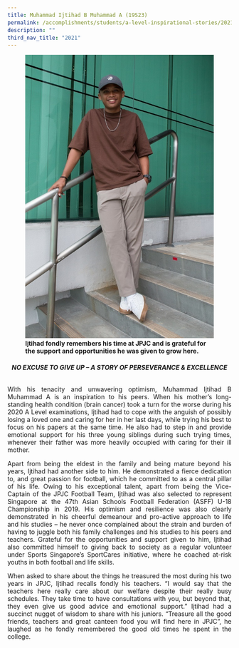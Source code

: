```yaml
---
title: Muhammad Ijtihad B Muhammad A (19S23)
permalink: /accomplishments/students/a-level-inspirational-stories/2021/ijtihad/
description: ""
third_nav_title: "2021"
---
```

<figure>
<img src="/images/Ijtihad.jpg">
<figcaption><strong>Ijtihad fondly remembers his time at JPJC and is grateful for the support and opportunities he was given to grow here.</strong></figcaption>
</figure>

<div align=justify>
<center><h6><strong>NO EXCUSE TO GIVE UP – A STORY OF PERSEVERANCE & EXCELLENCE</strong></h6></center>

<p>
With his tenacity and unwavering optimism, Muhammad Ijtihad B Muhammad A is an inspiration to his peers. When his mother’s long-standing health condition (brain cancer) took a turn for the worse during his 2020 A Level examinations, Ijtihad had to cope with the anguish of possibly losing a loved one and caring for her in her last days, while trying his best to focus on his papers at the same time. He also had to step in and provide emotional support for his three young siblings during such trying times, whenever their father was more heavily occupied with caring for their ill mother.</p>

<p>
Apart from being the eldest in the family and being mature beyond his years, Ijtihad had another side to him. He demonstrated a fierce dedication to, and great passion for football, which he committed to as a central pillar of his life. Owing to his exceptional talent, apart from being the Vice-Captain of the JPJC Football Team, Ijtihad was also selected to represent Singapore at the 47th Asian Schools Football Federation (ASFF) U-18 Championship in 2019. His optimism and resilience was also clearly demonstrated in his cheerful demeanour and pro-active approach to life and his studies – he never once complained about the strain and burden of having to juggle both his family challenges and his studies to his peers and teachers. Grateful for the opportunities and support given to him, Ijtihad also committed himself to giving back to society as a regular volunteer under Sports Singapore’s SportCares initiative, where he coached at-risk youths in both football and life skills.</p>

<p>
When asked to share about the things he treasured the most during his two years in JPJC, Ijtihad recalls fondly his teachers. “I would say that the teachers here really care about our welfare despite their really busy schedules. They take time to have consultations with you, but beyond that, they even give us good advice and emotional support.” Ijtihad had a succinct nugget of wisdom to share with his juniors. “Treasure all the good friends, teachers and great canteen food you will find here in JPJC”, he laughed as he fondly remembered the good old times he spent in the college.</p>
